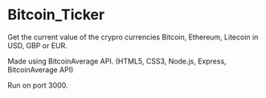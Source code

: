 # Bitcoin_Ticker

Get the current value of the crypro currencies Bitcoin, Ethereum, Litecoin in USD, GBP or EUR. 

Made using BitcoinAverage API. (HTML5, CSS3, Node.js, Express, BitcoinAverage API)

Run on port 3000.
